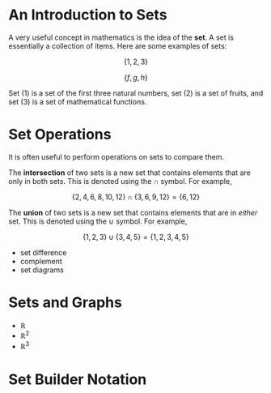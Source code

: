 # An Introduction to Sets

A very useful concept in mathematics is the idea of the **set**. A set is essentially a collection of items. Here are some examples of sets:

$$
\{ 1, 2, 3 \} \tag{1}
$$

<!-- $$
\{ \text{apple}, \text{banana}, \text {orange}\} \tag{2}
$$ -->

$$
\{ f, g, h \} \tag{3}
$$

Set $(1)$ is a set of the first three natural numbers, set $(2)$ is a set of fruits, and set $(3)$ is a set of mathematical functions.

# Set Operations

It is often useful to perform operations on sets to compare them.

The **intersection** of two sets is a new set that contains elements that are only in both sets. This is denoted using the $\cap$ symbol. For example,

$$
\{2, 4, 6, 8, 10, 12\} \cap \{3, 6, 9, 12\} = \{6, 12\}
$$

The **union** of two sets is a new set that contains elements that are in _either_ set. This is denoted using the $\cup$ symbol. For example,

$$
\{1, 2, 3\} \cup \{3, 4, 5\} = \{1, 2, 3, 4, 5\}
$$

- set difference
- complement
- set diagrams

# Sets and Graphs

- $\mathbb{R}$
- $\mathbb{R}^2$
- $\mathbb{R}^3$

# Set Builder Notation

<!-- $$
\{f(x) \mid P(x) \}
$$ -->
